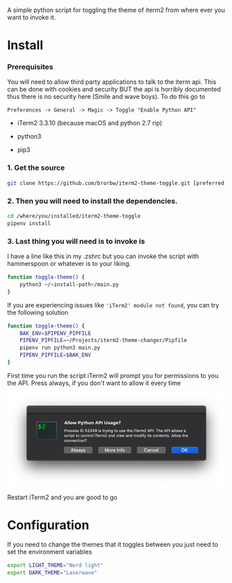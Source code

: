 A simple python script for toggling the theme of iterm2 from where ever you want to invoke it.

# Install

### Prerequisites

You will need to allow third party applications to talk to the iterm api. This can be done with cookies and security BUT the api is horribly documented thus there is no security here (Smile and wave boys).
To do this go to

```
Preferences -> General -> Magic -> Toggle "Enable Python API"
```

- iTerm2 3.3.10
  (because macOS and python 2.7 rip)

- python3
- pip3

### 1. Get the source

```sh
git clone https://github.com/brorbw/iterm2-theme-toggle.git [preferred location]
```

### 2. Then you will need to install the dependencies.

```sh
cd /where/you/installed/iterm2-theme-toggle
pipenv install
```

### 3. Last thing you will need is to invoke is

I have a line like this in my .zshrc but you can invoke the script with hammerspoon or whatever is to your liking.

```sh
function toggle-theme() {
	python3 ~/<install-path>/main.py
}
```

If you are experiencing issues like `'iTerm2' module not found`, you can try the following solution

```sh
function toggle-theme() {
	BAK_ENV=$PIPENV_PIPFILE
	PIPENV_PIPFILE=~/Projects/iterm2-theme-changer/Pipfile
	pipenv run python3 main.py
	PIPENV_PIPFILE=$BAK_ENV
}
```

First time you run the script iTerm2 will prompt you for permissions to you the API. Press always, if you don't want to allow it every time

<img src="https://raw.githubusercontent.com/brorbw/iterm2-theme-toggle/master/pics/image.png"/>

Restart iTerm2 and you are good to go

# Configuration

If you need to change the themes that it toggles between you just need to set the environment variables

```sh
export LIGHT_THEME="Nord light"
export DARK_THEME="Laserwave"
```

